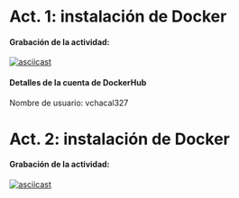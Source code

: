# Act. 1: instalación de Docker

#### Grabación de la actividad:
[![asciicast](https://asciinema.org/a/VYItfHsrIdLcHcVvTG29iHAqm.svg)](https://asciinema.org/a/VYItfHsrIdLcHcVvTG29iHAqm)

#### Detalles de la cuenta de DockerHub
Nombre de usuario: vchacal327

# Act. 2: instalación de Docker

#### Grabación de la actividad:
[![asciicast](https://asciinema.org/a/3xFjexH0Nov9NIyP8A6GD6HFZ.svg)](https://asciinema.org/a/3xFjexH0Nov9NIyP8A6GD6HFZ)